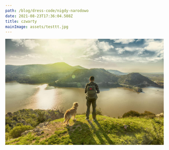 ```yaml
---
path: /blog/dress-code/nigdy-narodowo
date: 2021-08-23T17:36:04.508Z
title: czwarty
mainImage: assets/testtt.jpg
---
```

![](assets/man-walking-dog.jpg)